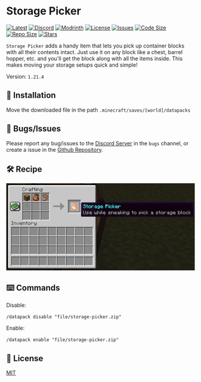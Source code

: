 # Storage Picker

[![Latest](https://img.shields.io/github/v/release/lullaby6/storage-picker-data-pack?color=blueviolet&logo=github)](https://github.com/lullaby6/storage-picker-data-pack/releases)
[![Discord](https://img.shields.io/discord/1327308441324097681?label=discord&color=blue&logo=discord)](https://discord.gg/5UdcDa5xNC)
[![Modrinth](https://img.shields.io/modrinth/dt/storage-picker-data-pack?label=modrinth&logo=modrinth)](https://modrinth.com/datapack/storage-picker)
[![License](https://img.shields.io/badge/license-mit-green)](https://github.com/lullaby6/storage-picker-data-pack/blob/main/LICENSE)
[![Issues](https://img.shields.io/github/issues/lullaby6/storage-picker-data-pack?color=orange&logo=github)](https://github.com/lullaby6/storage-picker-data-pack/issues)
[![Code Size](https://img.shields.io/github/languages/code-size/lullaby6/storage-picker-data-pack?color=purple&logoColor=white)](https://github.com/lullaby6/storage-picker-data-pack)
[![Repo Size](https://img.shields.io/github/repo-size/lullaby6/storage-picker-data-pack?logo=dropbox&color=red)](https://github.com/lullaby6/storage-picker-data-pack)
[![Stars](https://img.shields.io/github/stars/lullaby6/storage-picker-data-pack?logo=github&color=yellow)](https://github.com/lullaby6/chest-picker-data-pack/stargazers)

`Storage Picker` adds a handy item that lets you pick up container blocks with all their contents intact. Just use it on any block like a chest, barrel hopper, etc. and you'll get the block along with all the items inside. This makes moving your storage setups quick and simple!

Version: `1.21.4`

## 📂 Installation

Move the downloaded file in the path `.minecraft/saves/[world]/datapacks`

## 👾 Bugs/Issues

Please report any bug/issues to the [Discord Server](https://discord.gg/5UdcDa5xNC) in the `bugs` channel, or create a issue in the [Github Repository](https://github.com/lullaby6/storage-picker-data-pack/issues).

## 🛠️ Recipe

![recipe](https://raw.githubusercontent.com/lullaby6/storage-picker-data-pack/refs/heads/main/images/recipe.png)

## ⌨️ Commands

Disable:

```mcfunction
/datapack disable "file/storage-picker.zip"
```

Enable:

```mcfunction
/datapack enable "file/storage-picker.zip"
```

## 🪪 License

[MIT](https://github.com/lullaby6/storage-picker-data-pack/blob/main/LICENSE)